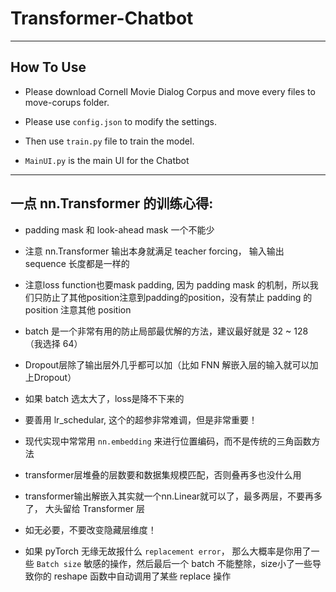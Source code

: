 # Transformer-Chatbot
-------------------------------

## How To Use

- Please download Cornell Movie Dialog Corpus and move every files to move-corups folder.

- Please use `config.json` to modify the settings.

- Then use `train.py` file to train the model.

- `MainUI.py` is the main UI for the Chatbot

------------------------------------

## 一点 nn.Transformer 的训练心得:

- padding mask 和 look-ahead mask 一个不能少

- 注意 nn.Transformer 输出本身就满足 teacher forcing， 输入输出 sequence 长度都是一样的

- 注意loss function也要mask padding, 因为 padding mask 的机制，所以我们只防止了其他position注意到padding的position，没有禁止 padding 的 position 注意其他 position

- batch 是一个非常有用的防止局部最优解的方法，建议最好就是 32 ~ 128 （我选择 64）

- Dropout层除了输出层外几乎都可以加（比如 FNN 解嵌入层的输入就可以加上Dropout）

- 如果 batch 选太大了，loss是降不下来的

- 要善用 lr_schedular, 这个的超参非常难调，但是非常重要！

- 现代实现中常常用 `nn.embedding` 来进行位置编码，而不是传统的三角函数方法

- transformer层堆叠的层数要和数据集规模匹配，否则叠再多也没什么用

- transformer输出解嵌入其实就一个nn.Linear就可以了，最多两层，不要再多了， 大头留给 Transformer 层

- 如无必要，不要改变隐藏层维度！

- 如果 pyTorch 无缘无故报什么 `replacement error`， 那么大概率是你用了一些 `Batch size` 敏感的操作，然后最后一个 batch 不能整除，size小了一些导致你的 reshape 函数中自动调用了某些 replace 操作